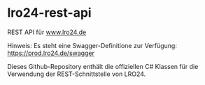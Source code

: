 # lro24-rest-api
REST API für www.lro24.de

Hinweis: Es steht eine Swagger-Definitione zur Verfügung: https://prod.lro24.de/swagger

Dieses Github-Repository enthält die offiziellen C# Klassen für die Verwendung der REST-Schnittstelle von LRO24.
